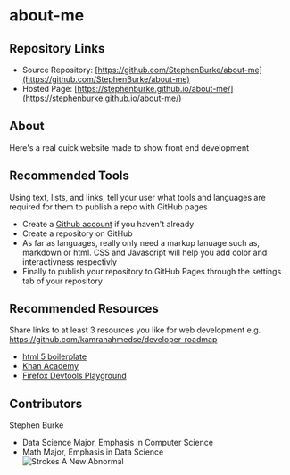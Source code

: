 # about-me

## Repository Links
* Source Repository: [https://github.com/StephenBurke/about-me](https://github.com/StephenBurke/about-me)
* Hosted Page: [https://stephenburke.github.io/about-me/](https://stephenburke.github.io/about-me/)


## About
Here's a real quick website made to show front end development

## Recommended Tools
Using text, lists, and links, tell your user what tools and languages are required for them to publish a repo with GitHub pages
- Create a [Github account](https://github.com/) if you haven't already
- Create a repository on GitHub
- As far as languages, really only need a markup lanuage such as, markdown or html. CSS and Javascript will help you add color and interactivness respectivly
- Finally to publish your repository to GitHub Pages through the settings tab of your repository

## Recommended Resources 
Share links to at least 3 resources you like for web development e.g. https://github.com/kamranahmedse/developer-roadmap
- [html 5 boilerplate](https://marketplace.visualstudio.com/items?itemName=sidthesloth.html5-boilerplate)
- [Khan Academy](https://www.khanacademy.org/computing)
- [Firefox Devtools Playground](https://mozilladevelopers.github.io/playground/)



## Contributors
Stephen Burke
- Data Science Major, Emphasis in Computer Science
- Math Major, Emphasis in Data Science  
![Strokes A New Abnormal](/home/stephen/git/about-me/images)